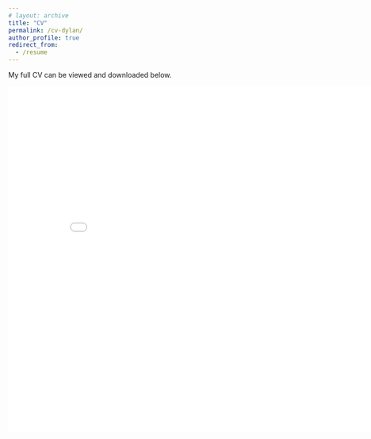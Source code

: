 ```yaml
---
# layout: archive
title: "CV"
permalink: /cv-dylan/
author_profile: true
redirect_from:
  - /resume
---
```


My full CV can be viewed and downloaded below. 

<embed src="../files/sanderson_cv.pdf" width="850" height="700" 
 type="application/pdf">
